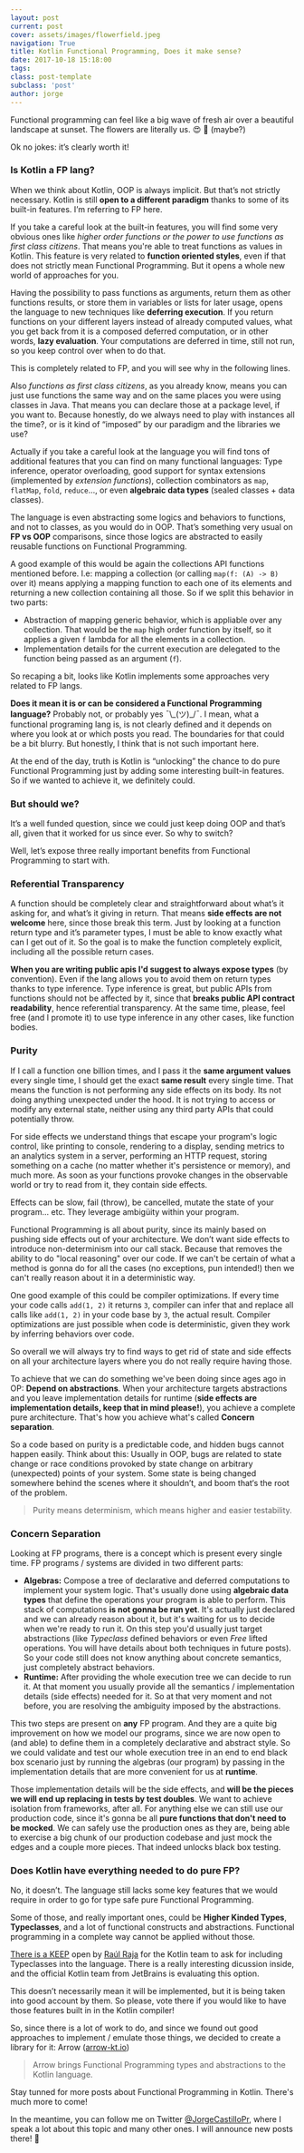 ```yaml
---
layout: post
current: post
cover: assets/images/flowerfield.jpeg
navigation: True
title: Kotlin Functional Programming, Does it make sense?
date: 2017-10-18 15:18:00
tags:
class: post-template
subclass: 'post'
author: jorge
---
```


Functional programming can feel like a big wave of fresh air over a beautiful landscape at sunset. The flowers are literally us. 😍 🌼 (maybe?)

Ok no jokes: it’s clearly worth it!

### Is Kotlin a FP lang?

When we think about Kotlin, OOP is always implicit. But that’s not strictly necessary. Kotlin is still **open to a different paradigm** thanks to some of its built-in features. I’m referring to FP here.

If you take a careful look at the built-in features, you will find some very obvious ones like *higher order functions or the power to use functions as first class citizens*. That means you're able to treat functions as values in Kotlin. This feature is very related to **function oriented styles**, even if that does not strictly mean Functional Programming. But it opens a whole new world of approaches for you.

Having the possibility to pass functions as arguments, return them as other functions results, or store them in variables or lists for later usage, opens the language to new techniques like **deferring execution**. If you return functions on your different layers instead of already computed values, what you get back from it is a composed deferred computation, or in other words, **lazy evaluation**. Your computations are deferred in time, still not run, so you keep control over when to do that.

This is completely related to FP, and you will see why in the following lines.

Also *functions as first class citizens*, as you already know, means you can just use functions the same way and on the same places you were using classes in Java. That means you can declare those at a package level, if you want to. Because honestly, do we always need to play with instances all the time?, or is it kind of “imposed” by our paradigm and the libraries we use?

Actually if you take a careful look at the language you will find tons of additional features that you can find on many functional languages: Type inference, operator overloading, good support for syntax extensions (implemented by *extension functions*), collection combinators as `map`, `flatMap`, `fold`, `reduce`…, or even **algebraic data types** (sealed classes + data classes).

The language is even abstracting some logics and behaviors to functions, and not to classes, as you would do in OOP. That’s something very usual on **FP vs OOP** comparisons, since those logics are abstracted to easily reusable functions on Functional Programming.

A good example of this would be again the collections API functions mentioned before. I.e: mapping a collection (or calling `map(f: (A) -> B)` over it) means applying a mapping function to each one of its elements and returning a new collection containing all those. So if we split this behavior in two parts:

* Abstraction of mapping generic behavior, which is appliable over any collection. That would be the `map` high order function by itself, so it applies a given `f` lambda for all the elements in a collection.
* Implementation details for the current execution are delegated to the function being passed as an argument (`f`).

So recaping a bit, looks like Kotlin implements some approaches very related to FP langs.

**Does it mean it is or can be considered a Functional Programming language?** Probably not, or probably yes ¯\\_(ツ)\_/¯. I mean, what a functional programing lang is, is not clearly defined and it depends on where you look at or which posts you read. The boundaries for that could be a bit blurry. But honestly, I think that is not such important here.


At the end of the day, truth is Kotlin is “unlocking” the chance to do pure Functional Programming just by adding some interesting built-in features. So if we wanted to achieve it, we definitely could.

### But should we?

It’s a well funded question, since we could just keep doing OOP and that’s all, given that it worked for us since ever. So why to switch?

Well, let’s expose three really important benefits from Functional Programming to start with.

### Referential Transparency

A function should be completely clear and straightforward about what’s it asking for, and what’s it giving in return. That means **side effects are not welcome** here, since those break this term. Just by looking at a function return type and it’s parameter types, I must be able to know exactly what can I get out of it. So the goal is to make the function completely explicit, including all the possible return cases.

**When you are writing public apis I'd suggest to always expose types** (by convention). Even if the lang allows you to avoid them on return types thanks to type inference. Type inference is great, but public APIs from functions should not be affected by it, since that **breaks public API contract readability**, hence referential transparency. At the same time, please, feel free (and I promote it) to use type inference in any other cases, like function bodies.

### Purity

If I call a function one billion times, and I pass it the **same argument values** every single time, I should get the exact **same result** every single time. That means the function is not performing any side effects on its body. Its not doing anything unexpected under the hood. It is not trying to access or modify any external state, neither using any third party APIs that could potentially throw.

For side effects we understand things that escape your program's logic control, like printing to console, rendering to a display, sending metrics to an analytics system in a server, performing an HTTP request, storing something on a cache (no matter whether it's persistence or memory), and much more. As soon as your functions provoke changes in the observable world or try to read from it, they contain side effects.

Effects can be slow, fail (throw), be cancelled, mutate the state of your program... etc. They leverage ambigüity within your program.

Functional Programming is all about purity, since its mainly based on pushing side effects out of your architecture. We don’t want side effects to introduce non-determinism into our call stack. Because that removes the ability to do "local reasoning" over our code. If we can't be certain of what a method is gonna do for all the cases (no exceptions, pun intended!) then we can't really reason about it in a deterministic way.

One good example of this could be compiler optimizations. If every time your code calls `add(1, 2)` it returns `3`, compiler can infer that and replace all calls like `add(1, 2)` in your code base by `3`, the actual result. Compiler optimizations are just possible when code is deterministic, given they work by inferring behaviors over code.

So overall we will always try to find ways to get rid of state and side effects on all your architecture layers where you do not really require having those.

To achieve that we can do something we've been doing since ages ago in OP: **Depend on abstractions**. When your architecture targets abstractions and you leave implementation details for runtime (**side effects are implementation details, keep that in mind please!**), you achieve a complete pure architecture. That's how you achieve what's called **Concern separation**.

So a code based on purity is a predictable code, and hidden bugs cannot happen easily. Think about this: Usually in OOP, bugs are related to state change or race conditions provoked by state change on arbitrary (unexpected) points of your system. Some state is being changed somewhere behind the scenes where it shouldn’t, and boom that‘s the root of the problem.

> Purity means determinism, which means higher and easier testability.

### Concern Separation

Looking at FP programs, there is a concept which is present every single time. FP programs / systems are divided in two different parts:

* **Algebras:** Compose a tree of declarative and deferred computations to implement your system logic. That's usually done using **algebraic data types** that define the operations your program is able to perform. This stack of computations **is not gonna be run yet**. It's actually just declared and we can already reason about it, but it's waiting for us to decide when we're ready to run it. On this step you'd usually just target abstractions (like *Typeclass* defined behaviors or even *Free* lifted operations. You will have details about both techniques in future posts). So your code still does not know anything about concrete semantics, just completely abstract behaviors.
* **Runtime:** After providing the whole execution tree we can decide to run it. At that moment you usually provide all the semantics / implementation details (side effects) needed for it. So at that very moment and not before, you are resolving the ambiguity imposed by the abstractions.

This two steps are present on **any** FP program. And they are a quite big improvement on how we model our programs, since we are now open to (and able) to define them in a completely declarative and abstract style. So we could validate and test our whole execution tree in an end to end black box scenario just by running the algebras (our program) by passing in the implementation details that are more convenient for us at **runtime**.

Those implementation details will be the side effects, and **will be the pieces we will end up replacing in tests by test doubles**. We want to achieve isolation from frameworks, after all. For anything else we can still use our production code, since it's gonna be all **pure functions that don't need to be mocked**. We can safely use the production ones as they are, being able to exercise a big chunk of our production codebase and just mock the edges and a couple more pieces. That indeed unlocks black box testing.

### Does Kotlin have everything needed to do pure FP?

No, it doesn’t. The language still lacks some key features that we would require in order to go for type safe pure Functional Programming.

Some of those, and really important ones, could be **Higher Kinded Types**, **Typeclasses**, and a lot of functional constructs and abstractions. Functional programming in a complete way cannot be applied without those.

[There is a KEEP](https://github.com/Kotlin/KEEP/pull/87) open by [Raúl Raja](https://www.twitter.com/raulraja) for the Kotlin team to ask for including Typeclasses into the language. There is a really interesting dicussion inside, and the official Kotlin team from JetBrains is evaluating this option.

This doesn’t necessarily mean it will be implemented, but it is being taken into good account by them. So please, vote there if you would like to have those features built in in the Kotlin compiler!

So, since there is a lot of work to do, and since we found out good approaches to implement / emulate those things, we decided to create a library for it: Arrow ([arrow-kt.io](https://arrow-kt.io/))

> Arrow brings Functional Programming types and abstractions to the Kotlin language.

Stay tunned for more posts about Functional Programming in Kotlin. There's much more to come!

In the meantime, you can follow me on Twitter [@JorgeCastilloPr](https://www.twitter.com/JorgeCastilloPr), where I speak a lot about this topic and many other ones. I will announce new posts there! 🎉

